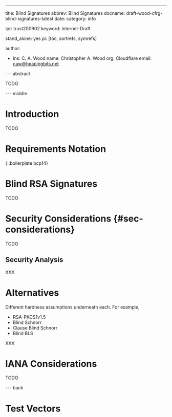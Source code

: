 ---
title: Blind Signatures
abbrev: Blind Signatures
docname: draft-wood-cfrg-blind-signatures-latest
date:
category: info

ipr: trust200902
keyword: Internet-Draft

stand_alone: yes
pi: [toc, sortrefs, symrefs]

author:
 -  ins: C. A. Wood
    name: Christopher A. Wood
    org: Cloudflare
    email: caw@heapingbits.net

--- abstract

TODO

--- middle

# Introduction

TODO

# Requirements Notation

{::boilerplate bcp14}

# Blind RSA Signatures

TODO

# Security Considerations {#sec-considerations}

TODO

## Security Analysis

XXX

# Alternatives

Different hardness assumptions underneath each. For example,

- RSA-PKCS1v1.5
- Blind Schnorr
- Clause Blind Schnorr
- Blind BLS

XXX

# IANA Considerations

TODO

--- back

# Test Vectors
